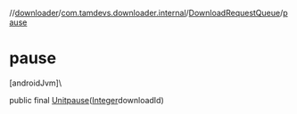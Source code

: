 //[downloader](../../../index.md)/[com.tamdevs.downloader.internal](../index.md)/[DownloadRequestQueue](index.md)/[pause](pause.md)

# pause

[androidJvm]\

public final [Unit](https://kotlinlang.org/api/latest/jvm/stdlib/kotlin/-unit/index.html)[pause](pause.md)([Integer](https://developer.android.com/reference/kotlin/java/lang/Integer.html)downloadId)
